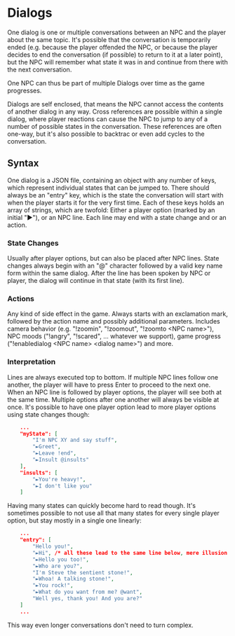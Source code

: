 # Dialogs

One dialog is one or multiple conversations between an NPC and the player about the same topic. It's possible
that the conversation is temporarily ended (e.g. because the player offended the NPC, or because the player
decides to end the conversation (if possible) to return to it at a later point), but the NPC will remember
what state it was in and continue from there with the next conversation.

One NPC can thus be part of multiple Dialogs over time as the game progresses.

Dialogs are self enclosed, that means the NPC cannot access the contents of another dialog in any way.
Cross references are possible within a single dialog, where player reactions can cause the NPC to jump
to any of a number of possible states in the conversation. These references are often one-way, but
it's also possible to backtrac or even add cycles to the conversation.

## Syntax

One dialog is a JSON file, containing an object with any number of keys, which represent individual
states that can be jumped to. There should always be an "entry" key, which is the state the conversation
will start with when the player starts it for the very first time.
Each of these keys holds an array of strings, which are twofold: Either a player option (marked by an
initial "►"), or an NPC line. Each line may end with a state change and or an action.

### State Changes

Usually after player options, but can also be placed after NPC lines. State changes always begin with
an "@" character followed by a valid key name form within the same dialog. After the line has been
spoken by NPC or player, the dialog will continue in that state (with its first line).

### Actions

Any kind of side effect in the game. Always starts with an exclamation mark, followed by the action name
and possibly additional parameters. Includes camera behavior (e.g. "!zoomin", "!zoomout", "!zoomto &lt;NPC name&gt;"),
NPC moods ("!angry", "!scared", ... whatever we support), game progress ("!enabledialog &lt;NPC name&gt; &lt;dialog name&gt;")
and more.

### Interpretation

Lines are always executed top to bottom. If multiple NPC lines follow one another, the player will have
to press Enter to proceed to the next one. When an NPC line is followed by player options, the player will
see both at the same time. Multiple options after one another will always be visible at once.
It's possible to have one player option lead to more player options using state changes though:

```json
    ...
    "myState": [
        "I'm NPC XY and say stuff",
        "►Greet",
        "►Leave !end",
        "►Insult @insults"
    ],
    "insults": [
        "►You're heavy!",
        "►I don't like you"
    ]
```

Having many states can quickly become hard to read though.
It's sometimes possible to not use all that many states for every single player option,
but stay mostly in a single one linearly:

```json
    ...
    "entry": [
        "Hello you!",
        "►Hi", /* all these lead to the same line below, mere illusion of choice! */
        "►Hello you too!",
        "►Who are you?",
        "I'm Steve the sentient stone!",
        "►Whoa! A talking stone!",
        "►You rock!",
        "►What do you want from me? @want",
        "Well yes, thank you! And you are?"
    ]
    ...
```

This way even longer conversations don't need to turn complex.
